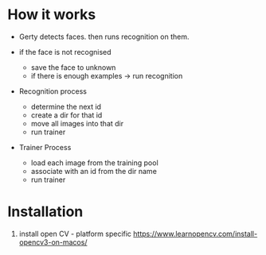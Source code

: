 

# How it works

- Gerty detects faces. then runs recognition on them.
- if the face is not recognised
  - save the face to unknown
  - if there is enough examples -> run recognition

- Recognition process
  - determine the next id
  - create a dir for that id
  - move all images into that dir
  - run trainer

- Trainer Process
  - load each image from the training pool
  - associate with an id from the dir name
  - run trainer







# Installation

1. install open CV - platform specific
   https://www.learnopencv.com/install-opencv3-on-macos/
